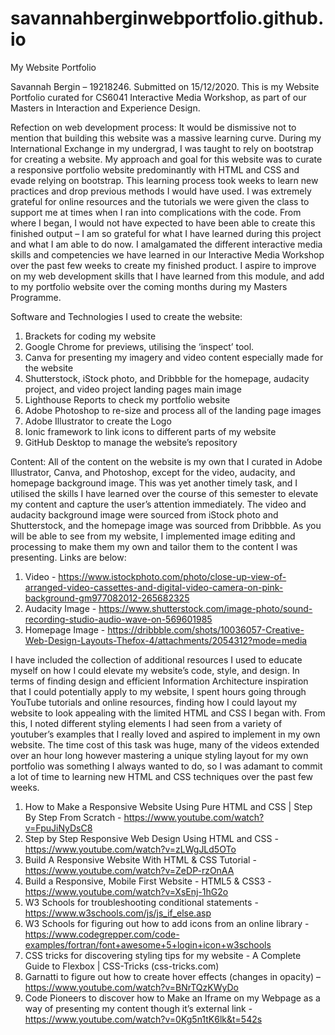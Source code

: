 # savannahberginwebportfolio.github.io
My Website Portfolio

Savannah Bergin – 19218246. Submitted on 15/12/2020.
This is my Website Portfolio curated for CS6041 Interactive Media Workshop, as part of our Masters in Interaction and Experience Design.

Refection on web development process: 
It would be dismissive not to mention that building this website was a massive learning curve. During my International Exchange in my undergrad, I was taught to rely on bootstrap for creating a website. My approach and goal for this website was to curate a responsive portfolio website predominantly with HTML and CSS and evade relying on bootstrap. This learning process took weeks to learn new practices and drop previous methods I would have used. I was extremely grateful for online resources and the tutorials we were given the class to support me at times when I ran into complications with the code. From where I began, I would not have expected to have been able to create this finished output – I am so grateful for what I have learned during this project and what I am able to do now.  I amalgamated the different interactive media skills and competencies we have learned in our Interactive Media Workshop over the past few weeks to create my finished product. I aspire to improve on my web development skills that I have learned from this module, and add to my portfolio website over the coming months during my Masters Programme. 


Software and Technologies I used to create the website:
1.	Brackets for coding my website
2.	Google Chrome for previews, utilising the ‘inspect’ tool. 
3.	Canva for presenting my imagery and video content especially made for the website
4.	Shutterstock, iStock photo, and Dribbble for the homepage, audacity project, and video project landing pages main image
5.	Lighthouse Reports to check my portfolio website 
6.	Adobe Photoshop to re-size and process all of the landing page images 
7.	Adobe Illustrator to create the Logo 
8.	Ionic framework to link icons to different parts of my website
9.	GitHub Desktop to manage the website’s repository 

Content:
All of the content on the website is my own that I curated in Adobe Illustrator, Canva, and Photoshop, except for the video, audacity, and homepage background image. This was yet another timely task, and I utilised the skills I have learned over the course of this semester to elevate my content and capture the user’s attention immediately. The video and audacity background image were sourced from iStock photo and Shutterstock, and the homepage image was sourced from Dribbble. As you will be able to see from my website, I implemented image editing and processing to make them my own and tailor them to the content I was presenting. Links are below:

1.	Video - https://www.istockphoto.com/photo/close-up-view-of-arranged-video-cassettes-and-digital-video-camera-on-pink-background-gm977082012-265682325
2.	Audacity Image - https://www.shutterstock.com/image-photo/sound-recording-studio-audio-wave-on-569601985 
3.	Homepage Image - https://dribbble.com/shots/10036057-Creative-Web-Design-Layouts-Thefox-4/attachments/2054312?mode=media 

I have included the collection of additional resources I used to educate myself on how I could elevate my website’s code, style, and design. In terms of finding design and efficient  Information Architecture inspiration that I could potentially apply to my website, I spent hours going through YouTube tutorials and online resources, finding how I could layout my website to look appealing with the limited HTML and CSS I began with. From this, I noted different styling elements I had seen from a variety of youtuber’s examples that I really loved and aspired to implement in my own website.  The time cost of this task was huge, many of the videos extended over an hour long however mastering a unique styling layout for my own portfolio was something I always wanted to do, so I was adamant to commit a lot of time to learning new HTML and CSS techniques over the past few weeks.  
1.	How to Make a Responsive Website Using Pure HTML and CSS | Step By Step From Scratch - https://www.youtube.com/watch?v=FpuJiNyDsC8 
2.	Step by Step Responsive Web Design Using HTML and CSS - https://www.youtube.com/watch?v=zLWgJLd5OTo 
3.	Build A Responsive Website With HTML & CSS Tutorial - https://www.youtube.com/watch?v=ZeDP-rzOnAA
4.	Build a Responsive, Mobile First Website - HTML5 & CSS3 - https://www.youtube.com/watch?v=XsEnj-1hG2o
5.	W3 Schools for troubleshooting conditional statements - https://www.w3schools.com/js/js_if_else.asp
6.	W3 Schools for figuring out how to add icons from an online library - https://www.codegrepper.com/code-examples/fortran/font+awesome+5+login+icon+w3schools
7.	CSS tricks for discovering styling tips for my website - A Complete Guide to Flexbox | CSS-Tricks (css-tricks.com)
8.	Garnatti to figure out how to create hover effects (changes in opacity) – https://www.youtube.com/watch?v=BNrTQzKWyDo
9.	Code Pioneers to discover how to Make an Iframe on my Webpage as a way of presenting my content though it’s external link  - https://www.youtube.com/watch?v=0Kg5n1tK6lk&t=542s
